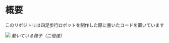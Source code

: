 # 概要
このリポジトリは四足歩行ロボットを制作した際に書いたコードを置いています

![](https://github.com/reg77777/nhk_2019/assets/29976655/c3aaa9f8-3c7e-419f-8e02-be111a562183)
*動いている様子（二倍速）*
